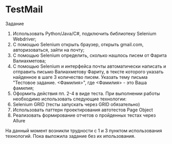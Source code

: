 # TestMail
Задание
1) Использовать Python/Java/C#, подключить библиотеку Selenium Webdriver;
2) С помощью Selenium открыть браузер, открыть gmail.com, авторизоваться, зайти
на почту;
3) С помощью Selenium определить, сколько нашлось писем от Фарита Валиахметова;
4) С помощью Selenium и интерфейса почты автоматически написать и отправить
письмо Валиахметову Фариту, в тексте которого указать найденное в шаге 3
количество писем. Указать тему письма "Тестовое задание. <Фамилия>", где
<Фамилия> - это Ваша фамилия;
5) Оформить действия пп. 2-4 в виде теста.
При выполнении работы необходимо использовать следующие технологии:
1) Selenium GRID (тесты запускать через GRID обязательно)
2) Использовать паттерн проектирования автотестов Page Object
3) Реализовать формирование отчетов о пройденных тестах через Allure

На данный момент возникли трудности с 1 и 3 пунктом использования технологий. 
Пока выложила задание без их ипользования.

